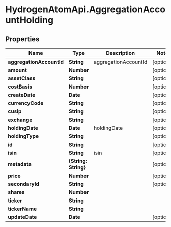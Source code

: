 # HydrogenAtomApi.AggregationAccountHolding

## Properties
Name | Type | Description | Notes
------------ | ------------- | ------------- | -------------
**aggregationAccountId** | **String** | aggregationAccountId | [optional] 
**amount** | **Number** |  | [optional] 
**assetClass** | **String** |  | [optional] 
**costBasis** | **Number** |  | [optional] 
**createDate** | **Date** |  | [optional] 
**currencyCode** | **String** |  | [optional] 
**cusip** | **String** |  | [optional] 
**exchange** | **String** |  | [optional] 
**holdingDate** | **Date** | holdingDate | [optional] 
**holdingType** | **String** |  | [optional] 
**id** | **String** |  | [optional] 
**isin** | **String** | isin | [optional] 
**metadata** | **{String: String}** |  | [optional] 
**price** | **Number** |  | [optional] 
**secondaryId** | **String** |  | [optional] 
**shares** | **Number** |  | 
**ticker** | **String** |  | 
**tickerName** | **String** |  | 
**updateDate** | **Date** |  | [optional] 


